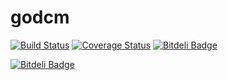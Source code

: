 # godcm

[![Build Status](https://travis-ci.org/grayzone/godcm.png?branch=master)](https://travis-ci.org/grayzone/godcm/)
[![Coverage Status](https://coveralls.io/repos/github/grayzone/godcm/badge.svg?branch=master)](https://coveralls.io/github/grayzone/godcm?branch=master)
[![Bitdeli Badge](https://d2weczhvl823v0.cloudfront.net/grayzone/godcm/trend.png)](https://bitdeli.com/free "Bitdeli Badge")



<!--[![BuildStatus](https://drone.io/github.com/grayzone/godcm/status.png)](https://drone.io/github.com/grayzone/godcm/latest)  -->

[![Bitdeli Badge](https://d2weczhvl823v0.cloudfront.net/grayzone/godcm/trend.png)](https://bitdeli.com/free "Bitdeli Badge")

